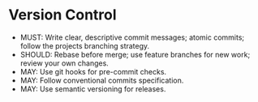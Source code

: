 # Version Control

- MUST: Write clear, descriptive commit messages; atomic commits; follow the projects branching strategy.
- SHOULD: Rebase before merge; use feature branches for new work; review your own changes.
- MAY: Use git hooks for pre-commit checks.
- MAY: Follow conventional commits specification.
- MAY: Use semantic versioning for releases.
